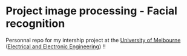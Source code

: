 # Project image processing - Facial recognition

Personnal repo for my intership project at the [University of Melbourne](http://www.unimelb.edu.au/) ([Electrical and Electronic Engineering](http://www.ee.unimelb.edu.au/index.html)) !!